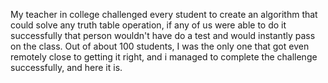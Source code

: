 My teacher in college challenged every student to create an algorithm that could solve any truth table operation, if any of us were able to do it successfully that person wouldn't have do a test and would instantly pass on the class. Out of about 100 students, I was the only one that got even remotely close to getting it right, and i managed to complete the challenge successfully, and here it is.
